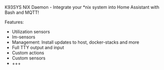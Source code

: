 K93SYS NIX Daemon - Integrate your *nix system into Home Assistant with Bash and MQTT! 

Features:
 - Utilization sensors
 - lm-sensors
 - Management: Install updates to host, docker-stacks and more
 - Full TTY output and input
 - Custom actions
 - Custom sensors
 - +++
